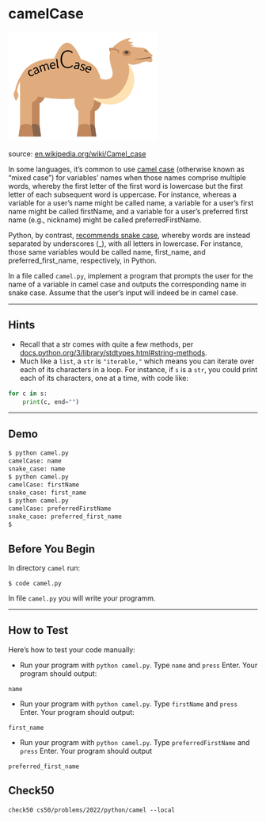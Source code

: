 # camelCase

<img src="img0.png" alt="camelCase" width="300">


source: [en.wikipedia.org/wiki/Camel_case](https://en.wikipedia.org/wiki/Camel_case)

In some languages, it’s common to use [camel case](https://en.wikipedia.org/wiki/Camel_case) (otherwise known as “mixed case”) for variables’ names when those names comprise multiple words, whereby the first letter of the first word is lowercase but the first letter of each subsequent word is uppercase. For instance, whereas a variable for a user’s name might be called name, a variable for a user’s first name might be called firstName, and a variable for a user’s preferred first name (e.g., nickname) might be called preferredFirstName.

Python, by contrast, [recommends snake case](https://en.wikipedia.org/wiki/Snake_case), whereby words are instead separated by underscores (_), with all letters in lowercase. For instance, those same variables would be called name, first_name, and preferred_first_name, respectively, in Python.

In a file called `camel.py`, implement a program that prompts the user for the name of a variable in camel case and outputs the corresponding name in snake case. Assume that the user’s input will indeed be in camel case.

---

## Hints
- Recall that a str comes with quite a few methods, per [docs.python.org/3/library/stdtypes.html#string-methods](https://docs.python.org/3/library/stdtypes.html#string-methods).
- Much like a `list`, a `str` is `"iterable,"` which means you can iterate over each of its characters in a loop. For instance, if `s` is a `str`, you could print each of its characters, one at a time, with code like:
```python
for c in s:
    print(c, end="")
```

---

## Demo
```
$ python camel.py                                                               
camelCase: name                                                                 
snake_case: name                                                                
$ python camel.py                                                               
camelCase: firstName                                                            
snake_case: first_name                                                          
$ python camel.py                                                               
camelCase: preferredFirstName                                                   
snake_case: preferred_first_name                                                
$
```

## Before You Begin
In directory `camel` run:
```
$ code camel.py
```
In file `camel.py` you will write your programm.

---

## How to Test
Here’s how to test your code manually:
- Run your program with `python camel.py`. Type `name` and `press` Enter. Your program should output:
```
name
```
- Run your program with `python camel.py`. Type `firstName` and `press` Enter. Your program should output:
```
first_name
```
- Run your program with `python camel.py`. Type `preferredFirstName` and `press` Enter. Your program should output
```
preferred_first_name
```

## Check50
```
check50 cs50/problems/2022/python/camel --local
```